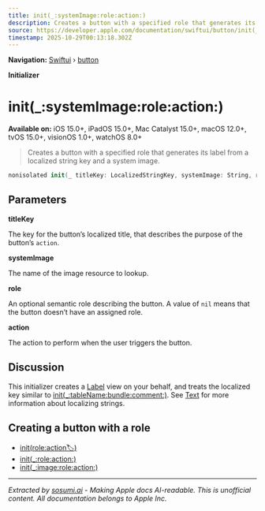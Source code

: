 ```yaml
---
title: init(_:systemImage:role:action:)
description: Creates a button with a specified role that generates its label from a localized string key and a system image.
source: https://developer.apple.com/documentation/swiftui/button/init(_:systemimage:role:action:)
timestamp: 2025-10-29T00:13:18.302Z
---
```


**Navigation:** [Swiftui](/documentation/swiftui) › [button](/documentation/swiftui/button)

**Initializer**

# init(_:systemImage:role:action:)

**Available on:** iOS 15.0+, iPadOS 15.0+, Mac Catalyst 15.0+, macOS 12.0+, tvOS 15.0+, visionOS 1.0+, watchOS 8.0+

> Creates a button with a specified role that generates its label from a localized string key and a system image.

```swift
nonisolated init(_ titleKey: LocalizedStringKey, systemImage: String, role: ButtonRole?, action: @escaping @MainActor () -> Void)
```

## Parameters

**titleKey**

The key for the button’s localized title, that describes the purpose of the button’s `action`.



**systemImage**

The name of the image resource to lookup.



**role**

An optional semantic role describing the button. A value of `nil` means that the button doesn’t have an assigned role.



**action**

The action to perform when the user triggers the button.



## Discussion

This initializer creates a [Label](/documentation/swiftui/label) view on your behalf, and treats the localized key similar to [init(_:tableName:bundle:comment:)](/documentation/swiftui/text/init(_:tablename:bundle:comment:)). See [Text](/documentation/swiftui/text) for more information about localizing strings.

## Creating a button with a role

- [init(role:action:label:)](/documentation/swiftui/button/init(role:action:label:))
- [init(_:role:action:)](/documentation/swiftui/button/init(_:role:action:))
- [init(_:image:role:action:)](/documentation/swiftui/button/init(_:image:role:action:))

---

*Extracted by [sosumi.ai](https://sosumi.ai) - Making Apple docs AI-readable.*
*This is unofficial content. All documentation belongs to Apple Inc.*
